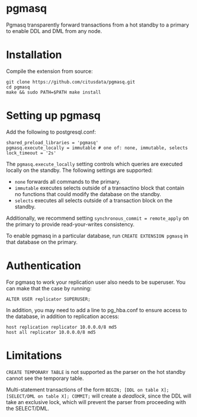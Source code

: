 # pgmasq

Pgmasq transparently forward transactions from a hot standby to a primary to enable DDL and DML from any node.

# Installation

Compile the extension from source:

```
git clone https://github.com/citusdata/pgmasq.git
cd pgmasq
make && sudo PATH=$PATH make install
```

# Setting up pgmasq

Add the following to postgresql.conf:

```
shared_preload_libraries = 'pgmasq'
pgmasq.execute_locally = immutable # one of: none, immutable, selects
lock_timeout = '2s'
```

The `pgmasq.execute_locally` setting controls which queries are executed locally on the standby. The following settings are supported:

- `none` forwards all commands to the primary.
- `immutable` executes selects outside of a transactino block that contain no functions that could modify the database on the standby.
- `selects` executes all selects outside of a transaction block on the standby.

Additionally, we recommend setting `synchronous_commit = remote_apply` on the primary to provide read-your-writes consistency.

To enable pgmasq in a particular database, run `CREATE EXTENSION pgmasq` in that database on the primary.

# Authentication

For pgmasq to work your replication user also needs to be superuser. You can make that the case by running:

```
ALTER USER replicator SUPERUSER;
```

In addition, you may need to add a line to pg_hba.conf to ensure access to the database, in addition to replication access:

```
host replication replicator 10.0.0.0/8 md5
host all replicator 10.0.0.0/8 md5
```

# Limitations

`CREATE TEMPORARY TABLE` is not supported as the parser on the hot standby cannot see the temporary table.

Multi-statement transactions of the form `BEGIN; [DDL on table X]; [SELECT/DML on table X]; COMMIT;` will create a *deadlock*, since the DDL will take an exclusive lock, which will prevent the parser from proceeding with the SELECT/DML.


